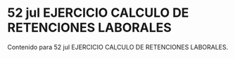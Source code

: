 # 52 jul  EJERCICIO CALCULO DE RETENCIONES LABORALES

Contenido para 52 jul  EJERCICIO CALCULO DE RETENCIONES LABORALES.